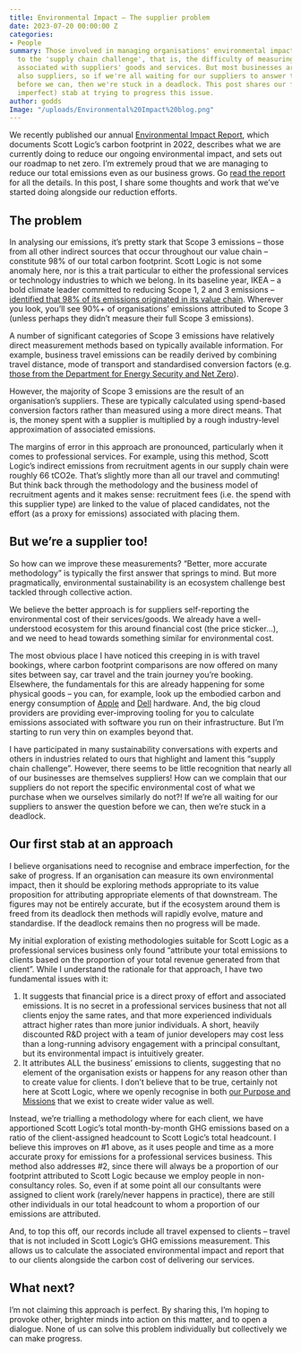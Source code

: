 ```yaml
---
title: Environmental Impact – The supplier problem
date: 2023-07-20 00:00:00 Z
categories:
- People
summary: Those involved in managing organisations' environmental impact often point
  to the 'supply chain challenge', that is, the difficulty of measuring the GHG emissions
  associated with suppliers' goods and services. But most businesses are themselves
  also suppliers, so if we're all waiting for our suppliers to answer the question
  before we can, then we're stuck in a deadlock. This post shares our first (probably
  imperfect) stab at trying to progress this issue.
author: godds
Image: "/uploads/Environmental%20Impact%20blog.png"
---
```


We recently published our annual [Environmental Impact Report](https://www.scottlogic.com/news/scott-logics-carbon-footprint-is-reducing), which documents Scott Logic’s carbon footprint in 2022, describes what we are currently doing to reduce our ongoing environmental impact, and sets out our roadmap to net zero. I’m extremely proud that we are managing to reduce our total emissions even as our business grows. Go [read the report](https://www.scottlogic.com/news/scott-logics-carbon-footprint-is-reducing) for all the details. In this post, I share some thoughts and work that we’ve started doing alongside our reduction efforts.

## The problem

In analysing our emissions, it’s pretty stark that Scope 3 emissions – those from all other indirect sources that occur throughout our value chain – constitute 98% of our total carbon footprint. Scott Logic is not some anomaly here, nor is this a trait particular to either the professional services or technology industries to which we belong. In its baseline year, IKEA – a bold climate leader committed to reducing Scope 1, 2 and 3 emissions – [identified that 98% of its emissions originated in its value chain](http://www.web.cemus.se/wp-content/uploads/2016/08/IKEA.pdf). Wherever you look, you’ll see 90%+ of organisations’ emissions attributed to Scope 3 (unless perhaps they didn’t measure their full Scope 3 emissions).

A number of significant categories of Scope 3 emissions have relatively direct measurement methods based on typically available information. For example, business travel emissions can be readily derived by combining travel distance, mode of transport and standardised conversion factors (e.g. [those from the Department for Energy Security and Net Zero](https://www.gov.uk/government/publications/greenhouse-gas-reporting-conversion-factors-2023)).

However, the majority of Scope 3 emissions are the result of an organisation’s suppliers. These are typically calculated using spend-based conversion factors rather than measured using a more direct means. That is, the money spent with a supplier is multiplied by a rough industry-level approximation of associated emissions.

The margins of error in this approach are pronounced, particularly when it comes to professional services. For example, using this method, Scott Logic’s indirect emissions from recruitment agents in our supply chain were roughly 66 tCO2e. That’s slightly more than all our travel and commuting! But think back through the methodology and the business model of recruitment agents and it makes sense: recruitment fees (i.e. the spend with this supplier type) are linked to the value of placed candidates, not the effort (as a proxy for emissions) associated with placing them.

## But we’re a supplier too!

So how can we improve these measurements? “Better, more accurate methodology” is typically the first answer that springs to mind. But more pragmatically, environmental sustainability is an ecosystem challenge best tackled through collective action.

We believe the better approach is for suppliers self-reporting the environmental cost of their services/goods. We already have a well-understood ecosystem for this around financial cost (the price sticker…), and we need to head towards something similar for environmental cost.

The most obvious place I have noticed this creeping in is with travel bookings, where carbon footprint comparisons are now offered on many sites between say, car travel and the train journey you’re booking. Elsewhere, the fundamentals for this are already happening for some physical goods – you can, for example, look up the embodied carbon and energy consumption of [Apple](https://www.apple.com/environment/) and [Dell](https://www.dell.com/en-us/dt/corporate/social-impact/advancing-sustainability/climate-action/product-carbon-footprints.htm) hardware. And, the big cloud providers are providing ever-improving tooling for you to calculate emissions associated with software you run on their infrastructure. But I’m starting to run very thin on examples beyond that.

I have participated in many sustainability conversations with experts and others in industries related to ours that highlight and lament this “supply chain challenge”. However, there seems to be little recognition that nearly all of our businesses are themselves suppliers! How can we complain that our suppliers do not report the specific environmental cost of what we purchase when we ourselves similarly do not?! If we’re all waiting for our suppliers to answer the question before we can, then we’re stuck in a deadlock.

## Our first stab at an approach

I believe organisations need to recognise and embrace imperfection, for the sake of progress. If an organisation can measure its own environmental impact, then it should be exploring methods appropriate to its value proposition for attributing appropriate elements of that downstream. The figures may not be entirely accurate, but if the ecosystem around them is freed from its deadlock then methods will rapidly evolve, mature and standardise. If the deadlock remains then no progress will be made.

My initial exploration of existing methodologies suitable for Scott Logic as a professional services business only found “attribute your total emissions to clients based on the proportion of your total revenue generated from that client”. While I understand the rationale for that approach, I have two fundamental issues with it:

1. It suggests that financial price is a direct proxy of effort and associated emissions. It is no secret in a professional services business that not all clients enjoy the same rates, and that more experienced individuals attract higher rates than more junior individuals. A short, heavily discounted R&D project with a team of junior developers may cost less than a long-running advisory engagement with a principal consultant, but its environmental impact is intuitively greater.
2. It attributes ALL the business’ emissions to clients, suggesting that no element of the organisation exists or happens for any reason other than to create value for clients. I don’t believe that to be true, certainly not here at Scott Logic, where we openly recognise in both [our Purpose and Missions](https://www.scottlogic.com/who-we-are) that we exist to create wider value as well.

Instead, we’re trialling a methodology where for each client, we have apportioned Scott Logic’s total month-by-month GHG emissions based on a ratio of the client-assigned headcount to Scott Logic’s total headcount. I believe this improves on #1 above, as it uses people and time as a more accurate proxy for emissions for a professional services business. This method also addresses #2, since there will always be a proportion of our footprint attributed to Scott Logic because we employ people in non-consultancy roles. So, even if at some point all our consultants were assigned to client work (rarely/never happens in practice), there are still other individuals in our total headcount to whom a proportion of our emissions are attributed.

And, to top this off, our records include all travel expensed to clients – travel that is not included in Scott Logic’s GHG emissions measurement. This allows us to calculate the associated environmental impact and report that to our clients alongside the carbon cost of delivering our services.

## What next?

I’m not claiming this approach is perfect. By sharing this, I’m hoping to provoke other, brighter minds into action on this matter, and to open a dialogue. None of us can solve this problem individually but collectively we can make progress.